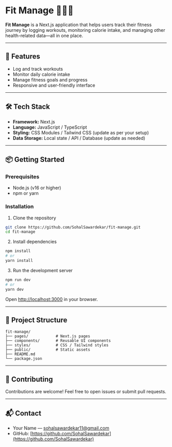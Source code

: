 # Fit Manage 🏋️‍♂️🍎

**Fit Manage** is a Next.js application that helps users track their fitness journey by logging workouts, monitoring calorie intake, and managing other health-related data—all in one place.

---

## 🚀 Features

- Log and track workouts  
- Monitor daily calorie intake  
- Manage fitness goals and progress  
- Responsive and user-friendly interface  

---

## 🛠️ Tech Stack

- **Framework:** Next.js  
- **Language:** JavaScript / TypeScript  
- **Styling:** CSS Modules / Tailwind CSS (update as per your setup)  
- **Data Storage:** Local state / API / Database (update as needed)  

---

## 📦 Getting Started

### Prerequisites

- Node.js (v16 or higher)  
- npm or yarn  

### Installation

1. Clone the repository

```bash
git clone https://github.com/SohalSawardekar/fit-manage.git
cd fit-manage
````

2. Install dependencies

```bash
npm install
# or
yarn install
```

3. Run the development server

```bash
npm run dev
# or
yarn dev
```

Open [http://localhost:3000](http://localhost:3000) in your browser.

---

## 📂 Project Structure

```
fit-manage/
├── pages/            # Next.js pages
├── components/       # Reusable UI components
├── styles/           # CSS / Tailwind styles
├── public/           # Static assets
├── README.md
└── package.json
```

---

## 🙌 Contributing

Contributions are welcome! Feel free to open issues or submit pull requests.

---


## 📬 Contact

* Your Name — [sohalsawardekar11@gmail.com](mailto:sohalsawardekar11@gmail.com)
* GitHub: [https://github.com/SohalSawardekar](https://github.com/SohalSawardekar)
